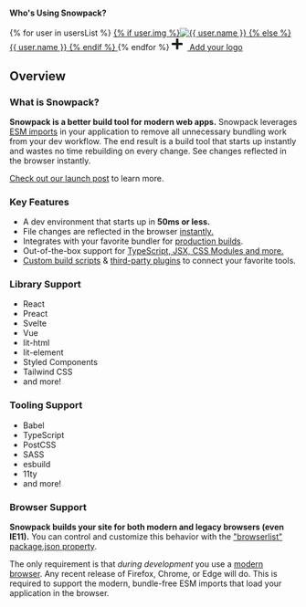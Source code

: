 #### Who's Using Snowpack?

<div class="company-logos">
{% for user in usersList %}
  <a href="{{ user.url }}" target="_blank">
    {% if user.img %}<img class="company-logo" src="{{ user.img }}" alt="{{ user.name }}" />
    {% else %}<span>{{ user.name }}</span>
    {% endif %}
  </a>
{% endfor %}
<a href="https://github.com/pikapkg/snowpack/edit/master/docs/00.md" target="_blank" title="Add Your Project/Company!" class="add-company-button" >
  <svg style="height: 22px; margin-right: 8px;" aria-hidden="true" focusable="false" data-prefix="fas" data-icon="plus" class="company-logo" role="img" xmlns="http://www.w3.org/2000/svg" viewBox="0 0 448 512"><path fill="currentColor" d="M416 208H272V64c0-17.67-14.33-32-32-32h-32c-17.67 0-32 14.33-32 32v144H32c-17.67 0-32 14.33-32 32v32c0 17.67 14.33 32 32 32h144v144c0 17.67 14.33 32 32 32h32c17.67 0 32-14.33 32-32V304h144c17.67 0 32-14.33 32-32v-32c0-17.67-14.33-32-32-32z"></path></svg>
  Add your logo
</a>
</div>

## Overview

### What is Snowpack?

**Snowpack is a better build tool for modern web apps.** Snowpack leverages [ESM imports](https://developer.mozilla.org/en-US/docs/Web/JavaScript/Reference/Statements/import) in your application to remove all unnecessary bundling work from your dev workflow. The end result is a build tool that starts up instantly and wastes no time rebuilding on every change. See changes reflected in the browser instantly.

[Check out our launch post](/posts/2020-05-26-snowpack-2-0-release/) to learn more.


### Key Features

- A dev environment that starts up in **50ms or less.**
- File changes are reflected in the browser [instantly.](/#hot-module-replacement) 
- Integrates with your favorite bundler for [production builds](/#snowpack-build).
- Out-of-the-box support for [TypeScript, JSX, CSS Modules and more.](/#features)
- [Custom build scripts](/#build-scripts) & [third-party plugins](/#build-plugins) to connect your favorite tools.

### Library Support

<div class="grid-list">

- React
- Preact
- Svelte
- Vue
- lit-html
- lit-element
- Styled Components
- Tailwind CSS
- and more!

</div>

### Tooling Support

<div class="grid-list">

- Babel
- TypeScript
- PostCSS
- SASS
- esbuild
- 11ty
- and more!

</div>

### Browser Support

**Snowpack builds your site for both modern and legacy browsers (even IE11).** You can control and customize this behavior with the ["browserlist" package.json property](https://css-tricks.com/browserlist-good-idea/). 

The only requirement is that *during development* you use a [modern browser](http://caniuse.com/#feat=es6-module). Any recent release of Firefox, Chrome, or Edge will do. This is required to support the modern, bundle-free ESM imports that load your application in the browser.
